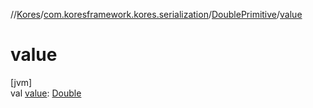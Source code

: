 //[Kores](../../../index.md)/[com.koresframework.kores.serialization](../index.md)/[DoublePrimitive](index.md)/[value](value.md)

# value

[jvm]\
val [value](value.md): [Double](https://kotlinlang.org/api/latest/jvm/stdlib/kotlin/-double/index.html)
